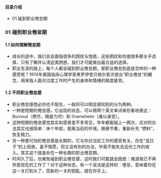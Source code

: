 #### 目录介绍
- 01.碰到职业倦怠期



### 01.碰到职业倦怠期
#### 1.1 如何理解倦怠期
- 成长的途中，我们总会面临很多的困扰与惶惑，这些困扰和彷徨很多都关乎选择，只有了解并认清这类困惑，我们才可能做出最合适的选择。
- 职业生涯的路上，每个人都会碰到职业倦怠期，那职业倦怠到底是怎样的一种感受呢？1974年美国临床心理学家弗罗伊登贝格尔首次提出“职业倦怠”的概念，用来指人面对过度工作时产生的身体和情绪的极度疲劳。


#### 1.2 不同职业倦怠感
- 职业倦怠感想必你也不陌生，一般将可以明显感知到的分为两种。
- 一种是短期的倦怠感。它出现的状态，可以用两个英文单词来形象地表达：Burnout（燃尽，精疲力尽）和 Overwhelm（难以承受）。
- 这种短期的倦怠感觉其实和感冒差不多常见，年年都能碰上一两次，应对的办法其实也很简单：休个年假，脱离当前的环境，换换节奏，重新补充 “燃料”，恢复精力。
- 另一种更可怕的倦怠感是长期的，它与你对当前工作的感受有关。存在“混日子”的上班族，虽不情愿，但又没有别的办法，毕竟不能失去这份工作的收入。其实这个就是处在一种长期的职业倦怠期。
- 时间久了后，也难免碰到职业倦怠感，这时我们可能就会困惑：难道我已不再热爱现在的工作了？对于这种状态，有一个说法是这样的：倦怠，意味着你在这一关打到头了，而新的一关的钥匙，就在你手上。













